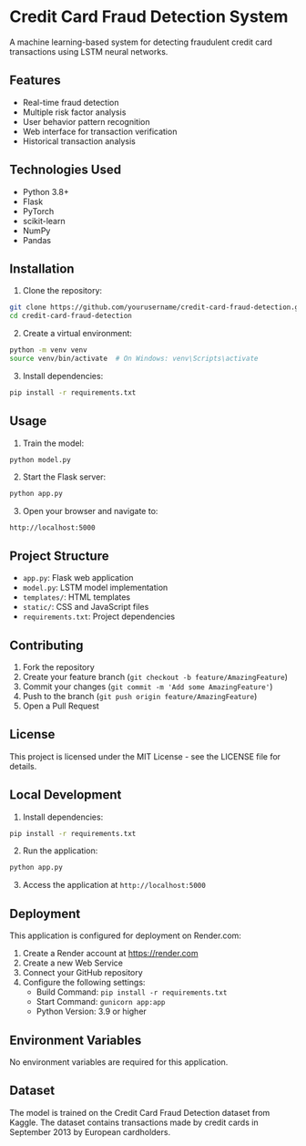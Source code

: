 # Credit Card Fraud Detection System

A machine learning-based system for detecting fraudulent credit card transactions using LSTM neural networks.

## Features

- Real-time fraud detection
- Multiple risk factor analysis
- User behavior pattern recognition
- Web interface for transaction verification
- Historical transaction analysis

## Technologies Used

- Python 3.8+
- Flask
- PyTorch
- scikit-learn
- NumPy
- Pandas

## Installation

1. Clone the repository:
```bash
git clone https://github.com/yourusername/credit-card-fraud-detection.git
cd credit-card-fraud-detection
```

2. Create a virtual environment:
```bash
python -m venv venv
source venv/bin/activate  # On Windows: venv\Scripts\activate
```

3. Install dependencies:
```bash
pip install -r requirements.txt
```

## Usage

1. Train the model:
```bash
python model.py
```

2. Start the Flask server:
```bash
python app.py
```

3. Open your browser and navigate to:
```
http://localhost:5000
```

## Project Structure

- `app.py`: Flask web application
- `model.py`: LSTM model implementation
- `templates/`: HTML templates
- `static/`: CSS and JavaScript files
- `requirements.txt`: Project dependencies

## Contributing

1. Fork the repository
2. Create your feature branch (`git checkout -b feature/AmazingFeature`)
3. Commit your changes (`git commit -m 'Add some AmazingFeature'`)
4. Push to the branch (`git push origin feature/AmazingFeature`)
5. Open a Pull Request

## License

This project is licensed under the MIT License - see the LICENSE file for details.

## Local Development
1. Install dependencies:
```bash
pip install -r requirements.txt
```

2. Run the application:
```bash
python app.py
```

3. Access the application at `http://localhost:5000`

## Deployment
This application is configured for deployment on Render.com:

1. Create a Render account at https://render.com
2. Create a new Web Service
3. Connect your GitHub repository
4. Configure the following settings:
   - Build Command: `pip install -r requirements.txt`
   - Start Command: `gunicorn app:app`
   - Python Version: 3.9 or higher

## Environment Variables
No environment variables are required for this application.

## Dataset

The model is trained on the Credit Card Fraud Detection dataset from Kaggle. The dataset contains transactions made by credit cards in September 2013 by European cardholders. 